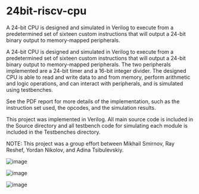 # 24bit-riscv-cpu
A 24-bit CPU is designed and simulated in Verilog to execute from a predetermined set of sixteen custom instructions that will output a 24-bit binary output to memory-mapped peripherals. 

A 24-bit CPU is designed and simulated in Verilog to execute from a predetermined set of sixteen custom instructions that will output a 24-bit binary output to memory-mapped peripherals. 
The two peripherals implemented are a 24-bit timer and a 16-bit integer divider. The designed CPU is able to read and write data to and from memory, perform arithmetic and logic operations, and can interact with peripherals, and is simulated using testbenches.

See the PDF report for more details of the implementation, such as the instruction set used, the opcodes, and the simulation results.

This project was implemented in Verilog.
All main source code is included in the Source directory and all testbench code for simulating each module is included in the Testbenches directory. 

NOTE: This project was a group effort between Mikhail Smirnov, Ray Reshef, Yordan Nikolov, and Adina Tsibulevskiy.


![image](https://github.com/user-attachments/assets/b95d44d1-2b07-45ce-9dbd-73246d6dc80b)

![image](https://github.com/user-attachments/assets/602dadf4-3eee-4f95-8923-fddbb8117706)

![image](https://github.com/user-attachments/assets/a542164c-9b73-4403-8254-0857361dbc4b)

